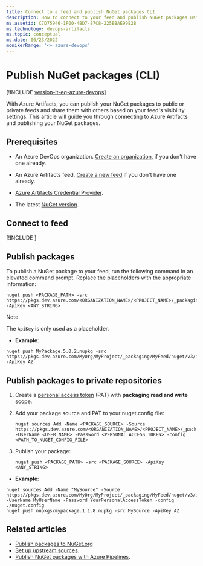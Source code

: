 ```yaml
---
title: Connect to a feed and publish NuGet packages CLI
description: How to connect to your feed and publish NuGet packages using the command line
ms.assetid: C7D75946-1F00-4BD7-87C8-225BBAE9982B
ms.technology: devops-artifacts
ms.topic: conceptual
ms.date: 06/23/2022
monikerRange: '<= azure-devops'
---
```


# Publish NuGet packages (CLI)

[!INCLUDE [version-lt-eq-azure-devops](../../includes/version-lt-eq-azure-devops.md)]

With Azure Artifacts, you can publish your NuGet packages to public or private feeds and share them with others based on your feed's visibility settings. This article will guide you through connecting to Azure Artifacts and publishing your NuGet packages.

## Prerequisites

- An Azure DevOps organization. [Create an organization](../../organizations/accounts/create-organization.md), if you don't have one already.

- An Azure Artifacts feed. [Create a new feed](../get-started-nuget.md#create-a-feed) if you don't have one already.

- [Azure Artifacts Credential Provider](https://github.com/microsoft/artifacts-credprovider).

- The latest [NuGet version](https://www.nuget.org/downloads).

## Connect to feed

[!INCLUDE [](../includes/nuget/nuget-publish-endpoint.md)]

## Publish packages

To publish a NuGet package to your feed, run the following command in an elevated command prompt. Replace the placeholders with the appropriate information:

```Command
nuget push <PACKAGE_PATH> -src https://pkgs.dev.azure.com/<ORGANIZATION_NAME>/<PROJECT_NAME>/_packaging/<FEED_NAME>/nuget/v3/index.json -ApiKey <ANY_STRING>
```

> [!NOTE]
> The `ApiKey` is only used as a placeholder.

- **Example**:

```Command
nuget push MyPackage.5.0.2.nupkg -src https://pkgs.dev.azure.com/MyOrg/MyProject/_packaging/MyFeed/nuget/v3/index.json -ApiKey AZ
```

## Publish packages to private repositories

1. Create a [personal access token](../../organizations/accounts/use-personal-access-tokens-to-authenticate.md) (PAT) with **packaging read and write** scope.

1. Add your package source and PAT to your nuget.config file:

    ```Command
    nuget sources Add -Name <PACKAGE_SOURCE> -Source https://pkgs.dev.azure.com/<ORGANIZATION_NAME>/<PROJECT_NAME>/_packaging/<FEED_NAME>/nuget/v3/index.json -UserName <USER_NAME> -Password <PERSONAL_ACCESS_TOKEN> -config <PATH_TO_NUGET_CONFIG_FILE>
    ```

1. Publish your package:

    ```Command
    nuget push <PACKAGE_PATH> -src <PACKAGE_SOURCE> -ApiKey <ANY_STRING>
    ```

- **Example**:

```Command
nuget sources Add -Name "MySource" -Source https://pkgs.dev.azure.com/MyOrg/MyProject/_packaging/MyFeed/nuget/v3/index.json -UserName MyUserName -Password YourPersonalAccessToken -config ./nuget.config
nuget push nupkgs/mypackage.1.1.8.nupkg -src MySource -ApiKey AZ
```

## Related articles

- [Publish packages to NuGet.org](publish-to-nuget-org)
- [Set up upstream sources](../how-to/set-up-upstream-sources.md).
- [Publish NuGet packages with Azure Pipelines](../../pipelines/artifacts/nuget.md).

